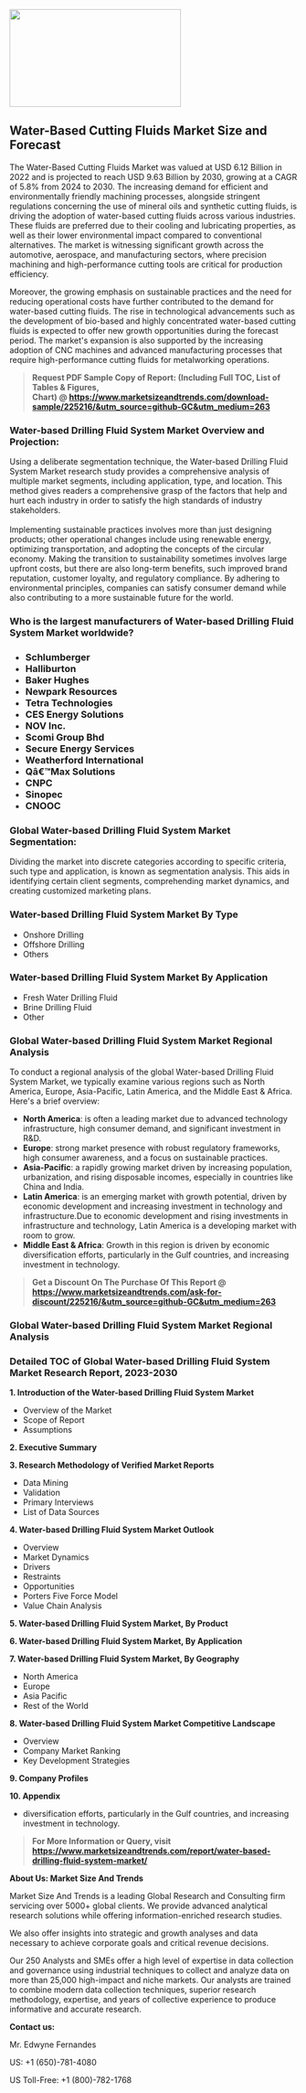 <p><img class="alignnone size-medium wp-image-20088" src="https://ffe5etoiles.com/wp-content/uploads/2024/12/MST1-300x171.png" alt="" width="300" height="171" /></p><h2>Water-Based Cutting Fluids Market Size and Forecast</h2><p>The Water-Based Cutting Fluids Market was valued at USD 6.12 Billion in 2022 and is projected to reach USD 9.63 Billion by 2030, growing at a CAGR of 5.8% from 2024 to 2030. The increasing demand for efficient and environmentally friendly machining processes, alongside stringent regulations concerning the use of mineral oils and synthetic cutting fluids, is driving the adoption of water-based cutting fluids across various industries. These fluids are preferred due to their cooling and lubricating properties, as well as their lower environmental impact compared to conventional alternatives. The market is witnessing significant growth across the automotive, aerospace, and manufacturing sectors, where precision machining and high-performance cutting tools are critical for production efficiency.</p><p>Moreover, the growing emphasis on sustainable practices and the need for reducing operational costs have further contributed to the demand for water-based cutting fluids. The rise in technological advancements such as the development of bio-based and highly concentrated water-based cutting fluids is expected to offer new growth opportunities during the forecast period. The market's expansion is also supported by the increasing adoption of CNC machines and advanced manufacturing processes that require high-performance cutting fluids for metalworking operations.</p></p><blockquote id="" class=""><strong>Request PDF Sample Copy of Report: (Including Full TOC, List of Tables &amp; Figures, Chart)&nbsp;@&nbsp;<strong><a href="https://www.marketsizeandtrends.com/download-sample/225216/&utm_source=github-GC&utm_medium=263" target="_blank">https://www.marketsizeandtrends.com/download-sample/225216/&utm_source=github-GC&utm_medium=263</a></strong></strong></blockquote><h3 id="" class="">Water-based Drilling Fluid System Market&nbsp;Overview and Projection:</h3><p id="" class="">Using a deliberate segmentation technique, the Water-based Drilling Fluid System Market research study provides a comprehensive analysis of multiple market segments, including application, type, and location. This method gives readers a comprehensive grasp of the factors that help and hurt each industry in order to satisfy the high standards of industry stakeholders. <br /> <br />Implementing sustainable practices involves more than just designing products; other operational changes include using renewable energy, optimizing transportation, and adopting the concepts of the circular economy. Making the transition to sustainability sometimes involves large upfront costs, but there are also long-term benefits, such improved brand reputation, customer loyalty, and regulatory compliance. By adhering to environmental principles, companies can satisfy consumer demand while also contributing to a more sustainable future for the world.</p><h3 id="" class="">Who is the largest manufacturers of&nbsp;Water-based Drilling Fluid System Market worldwide?</h3><h3 class=""><p><ul><li>Schlumberger </li><li> Halliburton </li><li> Baker Hughes </li><li> Newpark Resources </li><li> Tetra Technologies </li><li> CES Energy Solutions </li><li> NOV Inc. </li><li> Scomi Group Bhd </li><li> Secure Energy Services </li><li> Weatherford International </li><li> Qâ€™Max Solutions </li><li> CNPC </li><li> Sinopec </li><li> CNOOC</li></ul></p></h3><h3 id="" class="">Global&nbsp;Water-based Drilling Fluid System Market Segmentation:</h3><p id="" class="">Dividing the market into discrete categories according to specific criteria, such type and application, is known as segmentation analysis. This aids in identifying certain client segments, comprehending market dynamics, and creating customized marketing plans.</p><h3 id="" class="">Water-based Drilling Fluid System Market&nbsp;By Type</h3><p><p><ul><li>Onshore Drilling</li><li> Offshore Drilling</li><li> Others</p></li></ul></p></p><h3 id="" class="">Water-based Drilling Fluid System Market&nbsp;By Application</h3><p class=""><p><ul><li>Fresh Water Drilling Fluid</li><li> Brine Drilling Fluid</li><li> Other</li></ul></p></p><h3 id="" class="">Global Water-based Drilling Fluid System Market Regional Analysis</h3><p id="" class="">To conduct a regional analysis of the global Water-based Drilling Fluid System Market, we typically examine various regions such as North America, Europe, Asia-Pacific, Latin America, and the Middle East &amp; Africa. Here's a brief overview:</p><ul><li><strong>North America</strong>: is often a leading market due to advanced technology infrastructure, high consumer demand, and significant investment in R&amp;D.</li><li><strong>Europe</strong>: strong market presence with robust regulatory frameworks, high consumer awareness, and a focus on sustainable practices.</li><li><strong>Asia-Pacific</strong>: a rapidly growing market driven by increasing population, urbanization, and rising disposable incomes, especially in countries like China and India.</li><li><strong>Latin America</strong>: is an emerging market with growth potential, driven by economic development and increasing investment in technology and infrastructure.Due to economic development and rising investments in infrastructure and technology, Latin America is a developing market with room to grow.</li><li><strong>Middle East &amp; Africa</strong>: Growth in this region is driven by economic diversification efforts, particularly in the Gulf countries, and increasing investment in technology.</li></ul><blockquote id="" class=""><strong>Get a Discount On The Purchase Of This Report @ <strong><a href="https://www.marketsizeandtrends.com/ask-for-discount/225216/&utm_source=github-GC&utm_medium=263" target="_blank">https://www.marketsizeandtrends.com/ask-for-discount/225216/&utm_source=github-GC&utm_medium=263</a></strong></strong></blockquote><h3 id="" class="">Global Water-based Drilling Fluid System Market Regional Analysis</h3><h3 id="" class="">Detailed TOC of Global Water-based Drilling Fluid System Market Research Report, 2023-2030</h3><p id="" class=""><strong>1. Introduction of the Water-based Drilling Fluid System Market</strong></p><ul><li>Overview of the Market</li><li>Scope of Report</li><li>Assumptions</li></ul><p id="" class=""><strong>2. Executive Summary</strong></p><p id="" class=""><strong>3. Research Methodology of Verified Market Reports</strong></p><ul><li>Data Mining</li><li>Validation</li><li>Primary Interviews</li><li>List of Data Sources</li></ul><p id="" class=""><strong>4. Water-based Drilling Fluid System Market Outlook</strong></p><ul><li>Overview</li><li>Market Dynamics</li><li>Drivers</li><li>Restraints</li><li>Opportunities</li><li>Porters Five Force Model</li><li>Value Chain Analysis</li></ul><p id="" class=""><strong>5. Water-based Drilling Fluid System Market, By Product</strong></p><p id="" class=""><strong>6. Water-based Drilling Fluid System Market, By Application</strong></p><p id="" class=""><strong>7. Water-based Drilling Fluid System Market, By Geography</strong></p><ul><li>North America</li><li>Europe</li><li>Asia Pacific</li><li>Rest of the World</li></ul><p id="" class=""><strong>8. Water-based Drilling Fluid System Market Competitive Landscape</strong></p><ul><li>Overview</li><li>Company Market Ranking</li><li>Key Development Strategies</li></ul><p id="" class=""><strong>9. Company Profiles</strong></p><p id="" class=""><strong>10. Appendix</strong></p><ul><li>diversification efforts, particularly in the Gulf countries, and increasing investment in technology.</li></ul><blockquote id="" class=""><strong>For More Information or Query, visit <strong><strong><a href="https://www.marketsizeandtrends.com/report/water-based-drilling-fluid-system-market/" target="_blank">https://www.marketsizeandtrends.com/report/water-based-drilling-fluid-system-market/</a></strong></strong></strong></blockquote><p id="" class=""><strong>About Us: Market Size And Trends</strong></p><p id="" class="">Market Size And Trends is a leading Global Research and Consulting firm servicing over 5000+ global clients. We provide advanced analytical research solutions while offering information-enriched research studies.</p><p id="" class="">We also offer insights into strategic and growth analyses and data necessary to achieve corporate goals and critical revenue decisions.</p><p id="" class="">Our 250 Analysts and SMEs offer a high level of expertise in data collection and governance using industrial techniques to collect and analyze data on more than 25,000 high-impact and niche markets. Our analysts are trained to combine modern data collection techniques, superior research methodology, expertise, and years of collective experience to produce informative and accurate research.</p><p id="" class=""><strong>Contact us:</strong></p><p id="" class="">Mr. Edwyne Fernandes</p><p id="" class="">US: +1 (650)-781-4080</p><p id="" class="">US Toll-Free: +1 (800)-782-1768</p>
